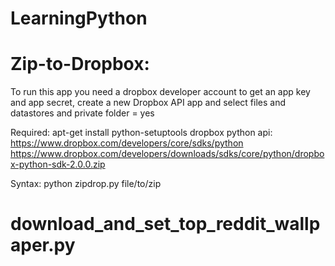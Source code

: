 LearningPython
==============

Zip-to-Dropbox:
==============

To run this app you need a dropbox developer account to get an app key and app secret, 
create a new Dropbox API app and select files and datastores and private folder = yes

Required:
  apt-get install python-setuptools
  dropbox python api: https://www.dropbox.com/developers/core/sdks/python
  https://www.dropbox.com/developers/downloads/sdks/core/python/dropbox-python-sdk-2.0.0.zip

Syntax:
  python zipdrop.py file/to/zip

download_and_set_top_reddit_wallpaper.py
========================================
